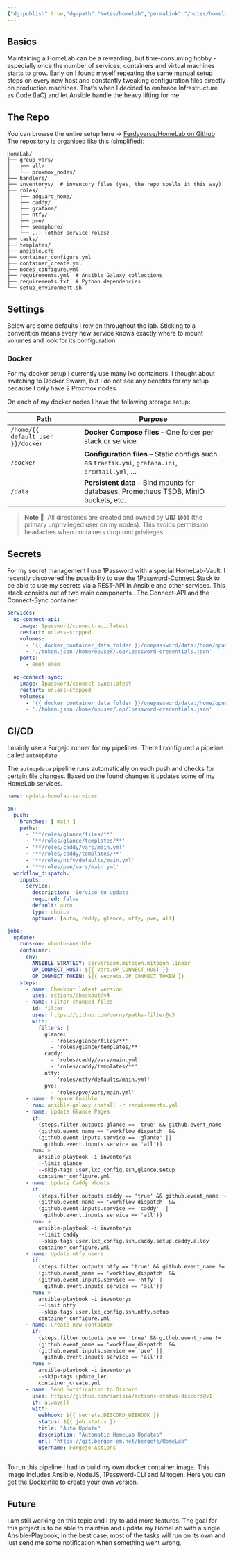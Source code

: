 ```yaml
---
{"dg-publish":true,"dg-path":"Notes/homelab","permalink":"/notes/homelab/","tags":["📝/🌿"],"noteIcon":"fern"}
---
```


## Basics

Maintaining a HomeLab can be a rewarding, but time‑consuming hobby - especially once the number of services, containers and virtual machines starts to grow. Early on I found myself repeating the same manual setup steps on every new host and constantly tweaking configuration files directly on production machines. That’s when I decided to embrace Infrastructure as Code (IaC) and let Ansible handle the heavy lifting for me.

## The Repo

You can browse the entire setup here -> [Ferdyverse/HomeLab on Github](https://github.com/Ferdyverse/HomeLab) 
The repository is organised like this (simplified):
```
HomeLab/
├── group_vars/
│   ├── all/
│   └── proxmox_nodes/
├── handlers/
├── inventorys/  # inventory files (yes, the repo spells it this way)
├── roles/
│   ├── adguard_home/
│   ├── caddy/
│   ├── grafana/
│   ├── ntfy/
│   ├── pve/
│   ├── semaphore/
│   └── ... (other service roles)
├── tasks/
├── templates/
├── ansible.cfg
├── container_configure.yml
├── container_create.yml
├── nodes_configure.yml
├── requirements.yml  # Ansible Galaxy collections
├── requirements.txt  # Python dependencies
└── setup_environment.sh
```
## Settings
Below are some defaults I rely on throughout the lab. Sticking to a convention means every new service knows exactly where to mount volumes and look for its configuration.
### Docker
For my docker setup I currently use many lxc containers. I thought about switching to Docker Swarm, but I do not see any benefits for my setup because I only have 2 Proxmox nodes.

On each of my docker nodes I have the following storage setup:

| Path                              | Purpose                                                                                          |
| --------------------------------- | ------------------------------------------------------------------------------------------------ |
| `/home/{{ default_user }}/docker` | **Docker Compose files** – One folder per stack or service.                                      |
| `/docker`                         | **Configuration files** – Static configs such as `traefik.yml`, `grafana.ini`, `promtail.yml`, … |
| `/data`                           | **Persistent data** – Bind mounts for databases, Prometheus TSDB, MinIO buckets, etc.            |

> **Note 📝**  All directories are created and owned by **UID `1000`** (the primary unprivileged user on my nodes). This avoids permission headaches when containers drop root privileges.

## Secrets
For my secret management I use 1Password with a special HomeLab-Vault. I recently discovered the possibility to use the [1Password-Connect Stack](https://developer.1password.com/docs/connect/) to be able to use my secrets via a REST-API in Ansible and other services. This stack consists out of two main components . The Connect-API and the Connect-Sync container.

```yaml
services:
  op-connect-api:
    image: 1password/connect-api:latest
    restart: unless-stopped
    volumes:
      - '{{ docker_container_data_folder }}/onepassword/data:/home/opuser/.op/data'
      - './token.json:/home/opuser/.op/1password-credentials.json'
    ports:
      - 8085:8080

  op-connect-sync:
    image: 1password/connect-sync:latest
    restart: unless-stopped
    volumes:
      - '{{ docker_container_data_folder }}/onepassword/data:/home/opuser/.op/data'
      - './token.json:/home/opuser/.op/1password-credentials.json'
```

## CI/CD

I mainly use a Forgejo runner for my pipelines. There I configured a pipeline called `autoupdate`.

The `autoupdate` pipeline runs automatically on each push and checks for certain file changes. Based on the found changes it updates some of my HomeLab services.

```yaml
name: update-homelab-services

on:
  push:
    branches: [ main ]
    paths:
      - '**/roles/glance/files/**'
      - '**/roles/glance/templates/**'
      - '**/roles/caddy/vars/main.yml'
      - '**/roles/caddy/templates/**'
      - '**/roles/ntfy/defaults/main.yml'
      - '**/roles/pve/vars/main.yml'
  workflow_dispatch:
    inputs:
      service:
        description: 'Service to update'
        required: false
        default: auto
        type: choice
        options: [auto, caddy, glance, ntfy, pve, all]

jobs:
  update:
    runs-on: ubuntu-ansible
    container:
      env:
        ANSIBLE_STRATEGY: serverscom.mitogen.mitogen_linear
        OP_CONNECT_HOST: ${{ vars.OP_CONNECT_HOST }}
        OP_CONNECT_TOKEN: ${{ secrets.OP_CONNECT_TOKEN }}
    steps:
      - name: Checkout latest version
        uses: actions/checkout@v4
      - name: Filter changed files
        id: filter
        uses: https://github.com/dorny/paths-filter@v3
        with:
          filters: |
            glance:
              - 'roles/glance/files/**'
              - 'roles/glance/templates/**'
            caddy:
              - 'roles/caddy/vars/main.yml'
              - 'roles/caddy/templates/**'
            ntfy:
              - 'roles/ntfy/defaults/main.yml'
            pve:
              - 'roles/pve/vars/main.yml'
      - name: Prepare Ansible
        run: ansible-galaxy install -r requirements.yml
      - name: Update Glance Pages
        if: |
          (steps.filter.outputs.glance == 'true' && github.event_name != 'workflow_dispatch') ||
          (github.event_name == 'workflow_dispatch' &&
          (github.event.inputs.service == 'glance' ||
            github.event.inputs.service == 'all'))
        run: >
          ansible-playbook -i inventorys
          --limit glance
          --skip-tags user,lxc_config.ssh,glance.setup
          container_configure.yml
      - name: Update Caddy vhosts
        if: |
          (steps.filter.outputs.caddy == 'true' && github.event_name != 'workflow_dispatch') ||
          (github.event_name == 'workflow_dispatch' &&
          (github.event.inputs.service == 'caddy' ||
            github.event.inputs.service == 'all'))
        run: >
          ansible-playbook -i inventorys
          --limit caddy
          --skip-tags user,lxc_config.ssh,caddy.setup,caddy.alloy
          container_configure.yml
      - name: Update ntfy users
        if: |
          (steps.filter.outputs.ntfy == 'true' && github.event_name != 'workflow_dispatch') ||
          (github.event_name == 'workflow_dispatch' &&
          (github.event.inputs.service == 'ntfy' ||
            github.event.inputs.service == 'all'))
        run: >
          ansible-playbook -i inventorys
          --limit ntfy
          --skip-tags user,lxc_config.ssh,ntfy.setup
          container_configure.yml
      - name: Create new container
        if: |
          (steps.filter.outputs.pve == 'true' && github.event_name != 'workflow_dispatch') ||
          (github.event_name == 'workflow_dispatch' &&
          (github.event.inputs.service == 'pve' ||
            github.event.inputs.service == 'all'))
        run: >
          ansible-playbook -i inventorys
          --skip-tags update_lxc
          container_create.yml
      - name: Send notification to Discord
        uses: https://github.com/sarisia/actions-status-discord@v1
        if: always()
        with:
          webhook: ${{ secrets.DISCORD_WEBHOOK }}
          status: ${{ job.status }}
          title: "Auto Update"
          description: "Automatic HomeLab Updates"
          url: "https://git.berger-em.net/bergefe/HomeLab"
          username: Forgejo Actions
          
```

To run this pipeline I had to build my own docker container image. This image includes Ansible, NodeJS, 1Password-CLI and Mitogen. Here you can get the [Dockerfile](https://git.berger-em.net/bergefe/docker-images/src/branch/main/forgejo/ubuntu/24.04-ansible/Dockerfile) to create your own version.

## Future

I am still working on this topic and I try to add more features. The goal for this project is to be able to maintain and update my HomeLab with a single Ansible-Playbook, In the best case, most of the tasks will run on its own and just send me some notification when something went wrong.